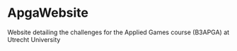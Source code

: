 # ApgaWebsite
Website detailing the challenges for the Applied Games course (B3APGA) at Utrecht University

